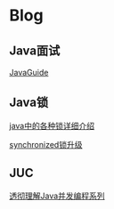 # Blog



## Java面试

[JavaGuide](https://github.com/Snailclimb/JavaGuide)





## Java锁

[java中的各种锁详细介绍](https://www.cnblogs.com/jyroy/p/11365935.html)

[synchronized锁升级](https://github.com/darrenkeng/myblog/tree/master/src/lock)





## JUC

[透彻理解Java并发编程系列](https://segmentfault.com/a/1190000015558984)